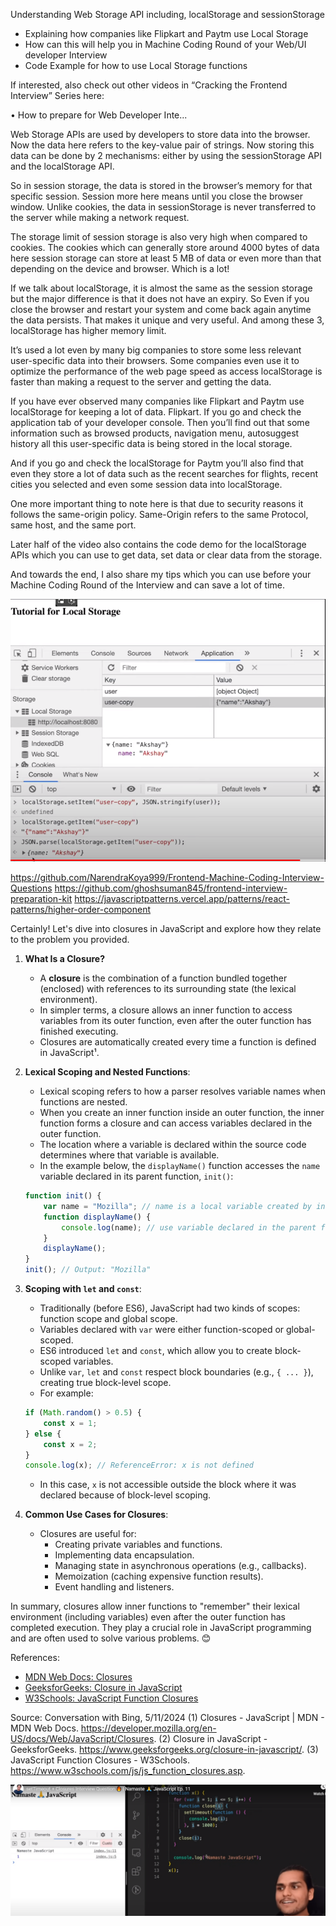  Understanding Web Storage API including, localStorage and sessionStorage
- Explaining how companies like Flipkart and Paytm use Local Storage
- How can this will help you in Machine Coding Round of your Web/UI developer Interview
- Code Example for how to use Local Storage functions

If interested, also check out other videos in “Cracking the Frontend Interview” Series here:   

 • How to prepare for Web Developer Inte...  

Web Storage APIs are used by developers to store data into the browser. Now the data here refers to the key-value pair of strings. Now storing this data can be done by 2 mechanisms: either by using the sessionStorage API and the localStorage API.

So in session storage, the data is stored in the browser’s memory for that specific session. Session more here means until you close the browser window. Unlike cookies, the data in sessionStorage is never transferred to the server while making a network request. 

The storage limit of session storage is also very high when compared to cookies. The cookies which can generally store around 4000 bytes of data here session storage can store at least 5 MB of data or even more than that depending on the device and browser. Which is a lot!

If we talk about localStorage, it is almost the same as the session storage but the major difference is that it does not have an expiry. So Even if you close the browser and restart your system and come back again anytime the data persists. That makes it unique and very useful. And among these 3, localStorage has higher memory limit.

It’s used a lot even by many big companies to store some less relevant user-specific data into their browsers. Some companies even use it to optimize the performance of the web page speed as access localStorage is faster than making a request to the server and getting the data.

If you have ever observed many companies like Flipkart and Paytm use localStorage for keeping a lot of data. Flipkart. If you go and check the application tab of your developer console. Then you’ll find out that some information such as browsed products, navigation menu, autosuggest history all this user-specific data is being stored in the local storage.

And if you go and check the localStorage for Paytm you’ll also find that even they store a lot of data such as the recent searches for flights, recent cities you selected and even some session data into localStorage.

One more important thing to note here is that due to security reasons it follows the same-origin policy. Same-Origin refers to the same Protocol, same host, and the same port. 

Later half of the video also contains the code demo for the localStorage APIs which you can use to get data, set data or clear data from the storage.

And towards the end, I also share my tips which you can use before your Machine Coding Round of the Interview and can save a lot of time. 

![alt text](image-7.png)


https://github.com/NarendraKoya999/Frontend-Machine-Coding-Interview-Questions
https://github.com/ghoshsuman845/frontend-interview-preparation-kit
https://javascriptpatterns.vercel.app/patterns/react-patterns/higher-order-component

Certainly! Let's dive into closures in JavaScript and explore how they relate to the problem you provided.

1. **What Is a Closure?**
    - A **closure** is the combination of a function bundled together (enclosed) with references to its surrounding state (the lexical environment).
    - In simpler terms, a closure allows an inner function to access variables from its outer function, even after the outer function has finished executing.
    - Closures are automatically created every time a function is defined in JavaScript¹.

2. **Lexical Scoping and Nested Functions**:
    - Lexical scoping refers to how a parser resolves variable names when functions are nested.
    - When you create an inner function inside an outer function, the inner function forms a closure and can access variables declared in the outer function.
    - The location where a variable is declared within the source code determines where that variable is available.
    - In the example below, the `displayName()` function accesses the `name` variable declared in its parent function, `init()`:

    ```javascript
    function init() {
        var name = "Mozilla"; // name is a local variable created by init
        function displayName() {
            console.log(name); // use variable declared in the parent function
        }
        displayName();
    }
    init(); // Output: "Mozilla"
    ```

3. **Scoping with `let` and `const`**:
    - Traditionally (before ES6), JavaScript had two kinds of scopes: function scope and global scope.
    - Variables declared with `var` were either function-scoped or global-scoped.
    - ES6 introduced `let` and `const`, which allow you to create block-scoped variables.
    - Unlike `var`, `let` and `const` respect block boundaries (e.g., `{ ... }`), creating true block-level scope.
    - For example:

    ```javascript
    if (Math.random() > 0.5) {
        const x = 1;
    } else {
        const x = 2;
    }
    console.log(x); // ReferenceError: x is not defined
    ```

    - In this case, `x` is not accessible outside the block where it was declared because of block-level scoping.

4. **Common Use Cases for Closures**:
    - Closures are useful for:
        - Creating private variables and functions.
        - Implementing data encapsulation.
        - Managing state in asynchronous operations (e.g., callbacks).
        - Memoization (caching expensive function results).
        - Event handling and listeners.

In summary, closures allow inner functions to "remember" their lexical environment (including variables) even after the outer function has completed execution. They play a crucial role in JavaScript programming and are often used to solve various problems. 😊

References:
- [MDN Web Docs: Closures](https://developer.mozilla.org/en-US/docs/Web/JavaScript/Closures)
- [GeeksforGeeks: Closure in JavaScript](https://www.geeksforgeeks.org/closure-in-javascript/)
- [W3Schools: JavaScript Function Closures](https://www.w3schools.com/js/js_function_closures.asp)

Source: Conversation with Bing, 5/11/2024
(1) Closures - JavaScript | MDN - MDN Web Docs. https://developer.mozilla.org/en-US/docs/Web/JavaScript/Closures.
(2) Closure in JavaScript - GeeksforGeeks. https://www.geeksforgeeks.org/closure-in-javascript/.
(3) JavaScript Function Closures - W3Schools. https://www.w3schools.com/js/js_function_closures.asp.

![alt text](image-21.png)


